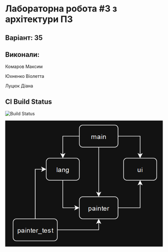 # Лабораторна робота #3 з архітектури ПЗ

## Варіант: 35

## Виконали:

Комаров Максим

Юхненко Віолетта

Луцюк Діана

## CI Build Status

![Build Status](https://github.com/ProMKQ/kpi-lab2/actions/workflows/build.yml/badge.svg)

![Компонентна діаграма](component_diagram.png)